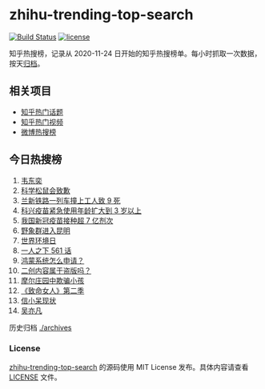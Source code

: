 # zhihu-trending-top-search

[![Build Status](https://github.com/justjavac/zhihu-trending-top-search/workflows/ci/badge.svg?branch=main)](https://github.com/justjavac/zhihu-trending-top-search/actions)
[![license](https://img.shields.io/github/license/justjavac/zhihu-trending-top-search)](https://github.com/justjavac/zhihu-trending-top-search/blob/main/LICENSE)

知乎热搜榜，记录从 2020-11-24 日开始的知乎热搜榜单。每小时抓取一次数据，按天[归档](./archives)。

## 相关项目

- [知乎热门话题](https://github.com/justjavac/zhihu-trending-hot-questions)
- [知乎热门视频](https://github.com/justjavac/zhihu-trending-hot-video)
- [微博热搜榜](https://github.com/justjavac/weibo-trending-hot-search)

## 今日热搜榜

<!-- BEGIN -->
<!-- 最后更新时间 Sat Jun 05 2021 12:19:28 GMT+0800 (China Standard Time) -->

1. [韦东奕](https://www.zhihu.com/search?q=韦东奕)
2. [科学松鼠会致歉](https://www.zhihu.com/search?q=科学松鼠会)
3. [兰新铁路一列车撞上工人致 9 死](https://www.zhihu.com/search?q=兰新铁路)
4. [科兴疫苗紧急使用年龄扩大到 3 岁以上](https://www.zhihu.com/search?q=科兴疫苗)
5. [我国新冠疫苗接种超 7 亿剂次](https://www.zhihu.com/search?q=新冠疫苗)
6. [野象群进入昆明](https://www.zhihu.com/search?q=云南大象)
7. [世界环境日](https://www.zhihu.com/search?q=世界环境日)
8. [一人之下 561 话](https://www.zhihu.com/search?q=一人之下)
9. [鸿蒙系统怎么申请？](https://www.zhihu.com/search?q=鸿蒙系统怎么申请)
10. [二创内容属于盗版吗？](https://www.zhihu.com/search?q=二创)
11. [摩尔庄园中欺骗小孩](https://www.zhihu.com/search?q=摩尔庄园)
12. [《致命女人》第二季](https://www.zhihu.com/search?q=致命女人)
13. [信小呆现状](https://www.zhihu.com/search?q=信小呆)
14. [吴亦凡](https://www.zhihu.com/search?q=吴亦凡)

<!-- END -->

历史归档 [./archives](./archives)

### License

[zhihu-trending-top-search](https://github.com/justjavac/zhihu-trending-top-search)
的源码使用 MIT License 发布。具体内容请查看 [LICENSE](./LICENSE) 文件。
